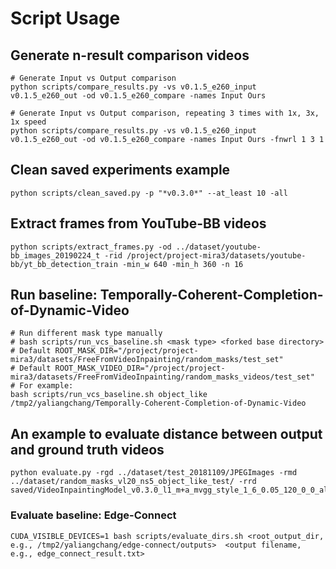 # Script Usage
## Generate n-result comparison videos
```
# Generate Input vs Output comparison
python scripts/compare_results.py -vs v0.1.5_e260_input v0.1.5_e260_out -od v0.1.5_e260_compare -names Input Ours

# Generate Input vs Output comparison, repeating 3 times with 1x, 3x, 1x speed
python scripts/compare_results.py -vs v0.1.5_e260_input v0.1.5_e260_out -od v0.1.5_e260_compare -names Input Ours -fnwrl 1 3 1
```

## Clean saved experiments example
```
python scripts/clean_saved.py -p "*v0.3.0*" --at_least 10 -all
```

## Extract frames from YouTube-BB videos
```
python scripts/extract_frames.py -od ../dataset/youtube-bb_images_20190224_t -rid /project/project-mira3/datasets/youtube-bb/yt_bb_detection_train -min_w 640 -min_h 360 -n 16
```

## Run baseline: Temporally-Coherent-Completion-of-Dynamic-Video
```
# Run different mask type manually
# bash scripts/run_vcs_baseline.sh <mask type> <forked base directory>
# Default ROOT_MASK_DIR="/project/project-mira3/datasets/FreeFromVideoInpainting/random_masks/test_set"                                                                         
# Default ROOT_MASK_VIDEO_DIR="/project/project-mira3/datasets/FreeFromVideoInpainting/random_masks_videos/test_set" 
# For example:
bash scripts/run_vcs_baseline.sh object_like /tmp2/yaliangchang/Temporally-Coherent-Completion-of-Dynamic-Video

```

## An example to evaluate distance between output and ground truth videos
```
python evaluate.py -rgd ../dataset/test_20181109/JPEGImages -rmd ../dataset/random_masks_vl20_ns5_object_like_test/ -rrd saved/VideoInpaintingModel_v0.3.0_l1_m+a_mvgg_style_1_6_0.05_120_0_0_all_mask/0102_214744/test_outputs

```

### Evaluate baseline: Edge-Connect
```
CUDA_VISIBLE_DEVICES=1 bash scripts/evaluate_dirs.sh <root_output_dir, e.g., /tmp2/yaliangchang/edge-connect/outputs>  <output filename, e.g., edge_connect_result.txt>
```
